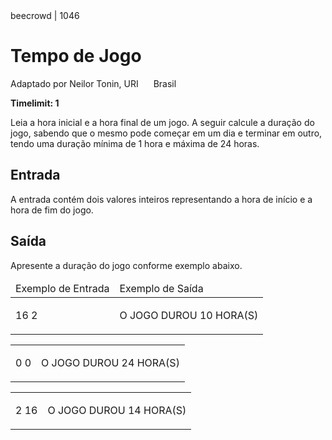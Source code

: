 <div class="header">
<span>beecrowd | 1046</span>
<h1>Tempo de Jogo</h1>
<div><p>
Adaptado por Neilor Tonin, URI <img alt src="https://resources.beecrowd.com.br/gallery/images/flags/br.gif" style="width: 16px; height: 11px; " /> Brasil</p>
</div>
<strong>Timelimit: 1</strong>
</div>
<div class="problem">
<div class="description">
<p>
Leia a hora inicial e a hora final de um jogo. A seguir calcule a duração do jogo, sabendo que o mesmo pode começar em um dia e terminar em outro, tendo uma duração mínima de 1 hora e máxima de 24 horas.</p>
</div>
<h2>Entrada</h2>
<div class="input">
<p>
A entrada contém dois valores inteiros representando a hora de início e a hora de fim do jogo.</p>
</div>
<h2>Saída</h2>
<div class="output">
<p>
Apresente a duração do jogo conforme exemplo abaixo.</p>
</div>
<div class="both"></div>
<table>
<thead>
<tr>
<td>Exemplo de Entrada</td>
<td>Exemplo de Saída</td>
</tr>
</thead>
<tbody>
<tr>
<td class="division">
<p>
16 2</p>
</td>
<td>
<p>
O JOGO DUROU 10 HORA(S)</p>
</td>
</tr>
</tbody>
</table>
<table>
<tbody>
<tr>
<td class="division">
<p>
0 0</p>
</td>
<td>
<p>
O JOGO DUROU 24 HORA(S)</p>
</td>
</tr>
</tbody>
</table>
<table>
<tbody>
<tr>
<td class="division">
<p>
2 16</p>
</td>
<td>
<p>
O JOGO DUROU 14 HORA(S)</p>
</td>
</tr>
</tbody>
</table>
</div>
